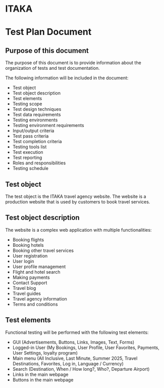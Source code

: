 # ITAKA
# Test Plan Document
## Purpose of this document
The purpose of this document is to provide information about the organization of tests and test documentation.

The following information will be included in the document:

- Test object
- Test object description
- Test elements
- Testing scope
- Test design techniques
- Test data requirements
- Testing environments
- Testing environment requirements
- Input/output criteria
- Test pass criteria
- Test completion criteria
- Testing tools list
- Test execution
- Test reporting
- Roles and responsibilities
- Testing schedule

## Test object
The test object is the ITAKA travel agency website. The website is a production website that is used by customers to book travel services.

## Test object description
The website is a complex web application with multiple functionalities:
- Booking flights
- Booking hotels
- Booking other travel services
- User registration
- User login
- User profile management
- Flight and hotel search 
- Making payments 
- Contact Support 
- Travel blog
- Travel guides
- Travel agency information
- Terms and conditions

## Test elements
Functional testing will be performed with the following test elements:
- GUI (Advertisements, Buttons, Links, Images, Text, Forms)
- Logged-in User (My Bookings, User Profile, User Favorites, Payments, User Settings, loyalty program)
- Main menu (All Inclusive, Last Minute, Summer 2025, Travel Destinations, Favorites, Log in, Language / Currency)
- Search (Destination, When / How long?, Who?, Departure Airport)
- Links in the main webpage
- Buttons in the main webpage